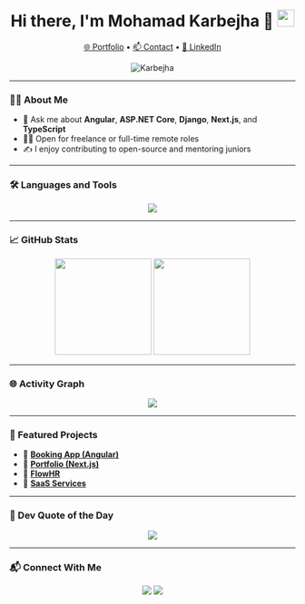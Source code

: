 <h1 align="center">
  Hi there, I'm Mohamad Karbejha 👋
  <img src="https://media.giphy.com/media/hvRJCLFzcasrR4ia7z/giphy.gif" width="30px"/>
</h1>

<p align="center">
  <a href="https://portfolio-mohamad-karbejhas-projects.vercel.app/" target="_blank">🌐 Portfolio</a> •
  <a href="mailto:mohamad.karbejha@gmail.com">📫 Contact</a> •
  <a href="https://www.linkedin.com/in/mohamadkarbejha/" target="_blank">💼 LinkedIn</a>
</p>

<p align="center">
  <img src="https://komarev.com/ghpvc/?username=Karbejha&label=Profile%20views&color=0e75b6&style=flat" alt="Karbejha" />
</p>

---

### 👨‍💻 About Me
- 💬 Ask me about **Angular**, **ASP.NET Core**, **Django**, **Next.js**, and **TypeScript**
- 👨‍💼 Open for freelance or full-time remote roles
- ✍️ I enjoy contributing to open-source and mentoring juniors

---

### 🛠️ Languages and Tools
<p align="center">
  <img src="https://skillicons.dev/icons?i=angular,typescript,js,html,css,tailwind,react,nextjs,vue,python,django,flask,nodejs,express,java,mysql,mongodb,postgres,docker,git,github,vscode" />
</p>

---

### 📈 GitHub Stats
<p align="center">
  <img src="https://github-readme-stats.vercel.app/api?username=Karbejha&show_icons=true&theme=radical" height="170"/>
  <img src="https://github-readme-streak-stats.herokuapp.com/?user=Karbejha&theme=radical" height="170"/>
</p>

---

### 🌐 Activity Graph
<p align="center">
  <img src="https://github-readme-activity-graph.vercel.app/graph?username=Karbejha&theme=dracula" />
</p>


---

### 🚀 Featured Projects
- 🔗 [**Booking App (Angular)**](https://github.com/Karbejha/booking-app-angular)
- 🔗 [**Portfolio (Next.js)**](https://github.com/Karbejha/portfolio)
- 🔗 [**FlowHR**](https://github.com/Karbejha/FlowHR)
- 🔗 [**SaaS Services**](https://github.com/Karbejha/SaaS-website)

---

### 💬 Dev Quote of the Day
<p align="center">
  <img src="https://quotes-github-readme.vercel.app/api?type=horizontal&theme=tokyonight" />
</p>

---

### 📬 Connect With Me
<p align="center">
  <a href="mailto:mohamad.karbejha@gmail.com"><img src="https://img.shields.io/badge/-Email-D14836?style=for-the-badge&logo=gmail&logoColor=white"/></a>
  <a href="https://www.linkedin.com/in/mohamadkarbejha/"><img src="https://img.shields.io/badge/-LinkedIn-blue?style=for-the-badge&logo=Linkedin&logoColor=white"/></a>
</p>
